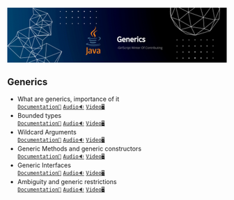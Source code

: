 ![Generics](../Assets/Generics.png)


## Generics

- What are generics, importance of it<br>
  [`Documentation📃`]()
  [`Audio🔉`]()
  [`Video🖥️`]()
- Bounded types<br>
  [`Documentation📃`]()
  [`Audio🔉`]()
  [`Video🖥️`]()
- Wildcard Arguments<br>
  [`Documentation📃`]()
  [`Audio🔉`]()
  [`Video🖥️`]()
- Generic Methods and generic constructors<br>
  [`Documentation📃`]()
  [`Audio🔉`]()
  [`Video🖥️`]()
- Generic Interfaces<br>
  [`Documentation📃`]()
  [`Audio🔉`]()
  [`Video🖥️`]()
- Ambiguity and generic restrictions<br>
  [`Documentation📃`]()
  [`Audio🔉`]()
  [`Video🖥️`]()
